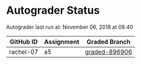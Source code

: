 # Autograder Status
Autograder last run at: November 06, 2018 at 08:40

| GitHub ID | Assignment | Graded Branch |
|-----------|------------|---------------|
| rachel-07 | a5 | [graded-896906](https://github.com/Fall2018COMP401-001/a5-rachel-07/tree/graded-896906) | 

